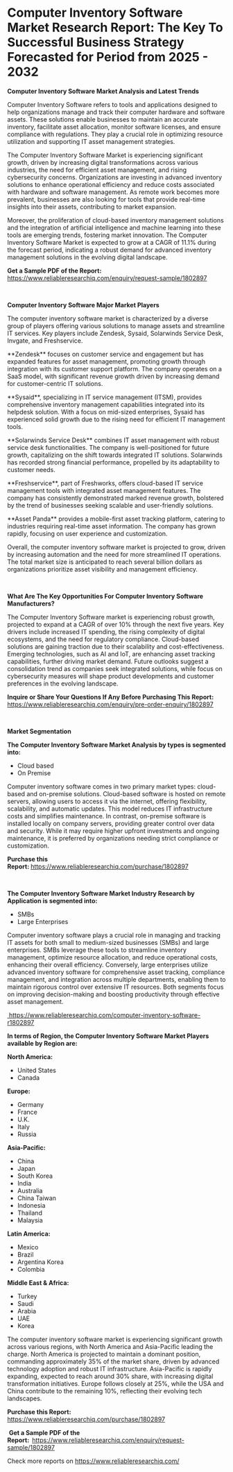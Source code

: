 <p><h1>Computer Inventory Software Market Research Report: The Key To Successful Business Strategy Forecasted for Period from 2025 - 2032</h1></p><p><strong>Computer Inventory Software Market Analysis and Latest Trends</strong></p>
<p><p>Computer Inventory Software refers to tools and applications designed to help organizations manage and track their computer hardware and software assets. These solutions enable businesses to maintain an accurate inventory, facilitate asset allocation, monitor software licenses, and ensure compliance with regulations. They play a crucial role in optimizing resource utilization and supporting IT asset management strategies.</p><p>The Computer Inventory Software Market is experiencing significant growth, driven by increasing digital transformations across various industries, the need for efficient asset management, and rising cybersecurity concerns. Organizations are investing in advanced inventory solutions to enhance operational efficiency and reduce costs associated with hardware and software management. As remote work becomes more prevalent, businesses are also looking for tools that provide real-time insights into their assets, contributing to market expansion. </p><p>Moreover, the proliferation of cloud-based inventory management solutions and the integration of artificial intelligence and machine learning into these tools are emerging trends, fostering market innovation. The Computer Inventory Software Market is expected to grow at a CAGR of 11.1% during the forecast period, indicating a robust demand for advanced inventory management solutions in the evolving digital landscape.</p></p>
<p><strong>Get a Sample PDF of the Report:&nbsp;</strong> <a href="https://www.reliableresearchiq.com/enquiry/request-sample/1802897?utm_campaign=3106&utm_medium=2&utm_source=Github&utm_content=ia&utm_term=10032025&utm_id=computer-inventory-software">https://www.reliableresearchiq.com/enquiry/request-sample/1802897</a></p>
<p>&nbsp;</p>
<p><strong>Computer Inventory Software Major Market Players</strong></p>
<p><p>The computer inventory software market is characterized by a diverse group of players offering various solutions to manage assets and streamline IT services. Key players include Zendesk, Sysaid, Solarwinds Service Desk, Invgate, and Freshservice.</p><p>**Zendesk** focuses on customer service and engagement but has expanded features for asset management, promoting growth through integration with its customer support platform. The company operates on a SaaS model, with significant revenue growth driven by increasing demand for customer-centric IT solutions.</p><p>**Sysaid**, specializing in IT service management (ITSM), provides comprehensive inventory management capabilities integrated into its helpdesk solution. With a focus on mid-sized enterprises, Sysaid has experienced solid growth due to the rising need for efficient IT management tools.</p><p>**Solarwinds Service Desk** combines IT asset management with robust service desk functionalities. The company is well-positioned for future growth, capitalizing on the shift towards integrated IT solutions. Solarwinds has recorded strong financial performance, propelled by its adaptability to customer needs.</p><p>**Freshservice**, part of Freshworks, offers cloud-based IT service management tools with integrated asset management features. The company has consistently demonstrated marked revenue growth, bolstered by the trend of businesses seeking scalable and user-friendly solutions.</p><p>**Asset Panda** provides a mobile-first asset tracking platform, catering to industries requiring real-time asset information. The company has grown rapidly, focusing on user experience and customization.</p><p>Overall, the computer inventory software market is projected to grow, driven by increasing automation and the need for more streamlined IT operations. The total market size is anticipated to reach several billion dollars as organizations prioritize asset visibility and management efficiency.</p></p>
<p>&nbsp;</p>
<p><strong>What Are The Key Opportunities For Computer Inventory Software Manufacturers?</strong></p>
<p><p>The Computer Inventory Software market is experiencing robust growth, projected to expand at a CAGR of over 10% through the next five years. Key drivers include increased IT spending, the rising complexity of digital ecosystems, and the need for regulatory compliance. Cloud-based solutions are gaining traction due to their scalability and cost-effectiveness. Emerging technologies, such as AI and IoT, are enhancing asset tracking capabilities, further driving market demand. Future outlooks suggest a consolidation trend as companies seek integrated solutions, while focus on cybersecurity measures will shape product developments and customer preferences in the evolving landscape.</p></p>
<p><strong>Inquire or Share Your Questions If Any Before Purchasing This Report:</strong> <a href="https://www.reliableresearchiq.com/enquiry/pre-order-enquiry/1802897?utm_campaign=3106&utm_medium=2&utm_source=Github&utm_content=ia&utm_term=10032025&utm_id=computer-inventory-software">https://www.reliableresearchiq.com/enquiry/pre-order-enquiry/1802897</a></p>
<p>&nbsp;</p>
<p><strong>Market Segmentation</strong></p>
<p><strong>The Computer Inventory Software Market Analysis by types is segmented into:</strong></p>
<p><ul><li>Cloud based</li><li>On Premise</li></ul></p>
<p><p>Computer inventory software comes in two primary market types: cloud-based and on-premise solutions. Cloud-based software is hosted on remote servers, allowing users to access it via the internet, offering flexibility, scalability, and automatic updates. This model reduces IT infrastructure costs and simplifies maintenance. In contrast, on-premise software is installed locally on company servers, providing greater control over data and security. While it may require higher upfront investments and ongoing maintenance, it is preferred by organizations needing strict compliance or customization.</p></p>
<p><strong>Purchase this Report:&nbsp;</strong><a href="https://www.reliableresearchiq.com/purchase/1802897?utm_campaign=3106&utm_medium=2&utm_source=Github&utm_content=ia&utm_term=10032025&utm_id=computer-inventory-software">https://www.reliableresearchiq.com/purchase/1802897</a></p>
<p>&nbsp;</p>
<p><strong>The Computer Inventory Software Market Industry Research by Application is segmented into:</strong></p>
<p><ul><li>SMBs</li><li>Large Enterprises</li></ul></p>
<p><p>Computer inventory software plays a crucial role in managing and tracking IT assets for both small to medium-sized businesses (SMBs) and large enterprises. SMBs leverage these tools to streamline inventory management, optimize resource allocation, and reduce operational costs, enhancing their overall efficiency. Conversely, large enterprises utilize advanced inventory software for comprehensive asset tracking, compliance management, and integration across multiple departments, enabling them to maintain rigorous control over extensive IT resources. Both segments focus on improving decision-making and boosting productivity through effective asset management.</p></p>
<p><a href="https://www.reliableresearchiq.com/computer-inventory-software-r1802897?utm_campaign=3106&utm_medium=2&utm_source=Github&utm_content=ia&utm_term=10032025&utm_id=computer-inventory-software">&nbsp;https://www.reliableresearchiq.com/computer-inventory-software-r1802897</a></p>
<p><strong>In terms of Region, the Computer Inventory Software Market Players available by Region are:</strong></p>
<p>
    <p> <strong> North America: </strong>
        <ul>
            <li>United States</li>
            <li>Canada</li>
        </ul>
        </p> 
    <p> <strong> Europe: </strong>
        <ul>
            <li>Germany</li>
            <li>France</li>
            <li>U.K.</li>
            <li>Italy</li>
            <li>Russia</li>
        </ul>
        </p> 
    <p> <strong> Asia-Pacific: </strong>
        <ul>
            <li>China</li>
            <li>Japan</li>
            <li>South Korea</li>
            <li>India</li>
            <li>Australia</li>
            <li>China Taiwan</li>
            <li>Indonesia</li>
            <li>Thailand</li>
            <li>Malaysia</li>
        </ul>
        </p> 
    <p> <strong> Latin America: </strong>
        <ul>
            <li>Mexico</li>
            <li>Brazil</li>
            <li>Argentina Korea</li>
            <li>Colombia</li>
        </ul>
        </p> 
    <p> <strong> Middle East & Africa: </strong>
        <ul>
            <li>Turkey</li>
            <li>Saudi</li>
            <li>Arabia</li>
            <li>UAE</li>
            <li>Korea</li>
        </ul>
    </p>
    </p>
<p><p>The computer inventory software market is experiencing significant growth across various regions, with North America and Asia-Pacific leading the charge. North America is projected to maintain a dominant position, commanding approximately 35% of the market share, driven by advanced technology adoption and robust IT infrastructure. Asia-Pacific is rapidly expanding, expected to reach around 30% share, with increasing digital transformation initiatives. Europe follows closely at 25%, while the USA and China contribute to the remaining 10%, reflecting their evolving tech landscapes.</p></p>
<p><strong>Purchase this Report: </strong><a href="https://www.reliableresearchiq.com/purchase/1802897?utm_campaign=3106&utm_medium=2&utm_source=Github&utm_content=ia&utm_term=10032025&utm_id=computer-inventory-software">https://www.reliableresearchiq.com/purchase/1802897</a></p>
<p>&nbsp;<strong>Get a Sample PDF of the Report:&nbsp;&nbsp;</strong><a href="https://www.reliableresearchiq.com/enquiry/request-sample/1802897?utm_campaign=3106&utm_medium=2&utm_source=Github&utm_content=ia&utm_term=10032025&utm_id=computer-inventory-software">https://www.reliableresearchiq.com/enquiry/request-sample/1802897</a></p>
<p><strong></strong></p>
<p>Check more reports on <a href="https://www.reliableresearchiq.com/?utm_campaign=3106&utm_medium=2&utm_source=Github&utm_content=ia&utm_term=10032025&utm_id=computer-inventory-software">https://www.reliableresearchiq.com/</a></p>